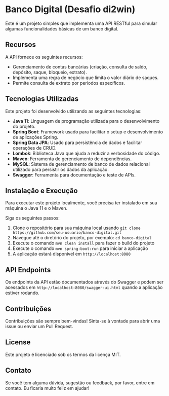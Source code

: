 # Banco Digital (Desafio di2win)

Este é um projeto simples que implementa uma API RESTful para simular algumas funcionalidades básicas de um banco digital. 

## Recursos

A API fornece os seguintes recursos:

- Gerenciamento de contas bancárias (criação, consulta de saldo, depósito, saque, bloqueio, extrato).
- Implementa uma regra de negócio que limita o valor diário de saques.
- Permite consulta de extrato por períodos específicos.

## Tecnologias Utilizadas

Este projeto foi desenvolvido utilizando as seguintes tecnologias:

- **Java 11**: Linguagem de programação utilizada para o desenvolvimento do projeto.
- **Spring Boot**: Framework usado para facilitar o setup e desenvolvimento de aplicações Spring.
- **Spring Data JPA**: Usado para persistência de dados e facilitar operações de CRUD.
- **Lombok**: Biblioteca Java que ajuda a reduzir a verbosidade do código.
- **Maven**: Ferramenta de gerenciamento de dependências.
- **MySQL**: Sistema de gerenciamento de banco de dados relacional utilizado para persistir os dados da aplicação.
- **Swagger**: Ferramenta para documentação e teste de APIs.

## Instalação e Execução

Para executar este projeto localmente, você precisa ter instalado em sua máquina o Java 11 e o Maven.

Siga os seguintes passos:

1. Clone o repositório para sua máquina local usando `git clone https://github.com/seu-usuario/banco-digital.git`
2. Navegue até o diretório do projeto, por exemplo: `cd banco-digital`
3. Execute o comando `mvn clean install` para fazer o build do projeto
4. Execute o comando `mvn spring-boot:run` para iniciar a aplicação
5. A aplicação estará disponível em `http://localhost:8080`

## API Endpoints

Os endpoints da API estão documentados através do Swagger e podem ser acessados em `http://localhost:8080/swagger-ui.html` quando a aplicação estiver rodando.

## Contribuições

Contribuições são sempre bem-vindas! Sinta-se à vontade para abrir uma issue ou enviar um Pull Request.

## License

Este projeto é licenciado sob os termos da licença MIT.

## Contato

Se você tem alguma dúvida, sugestão ou feedback, por favor, entre em contato. Eu ficaria muito feliz em ajudar!

